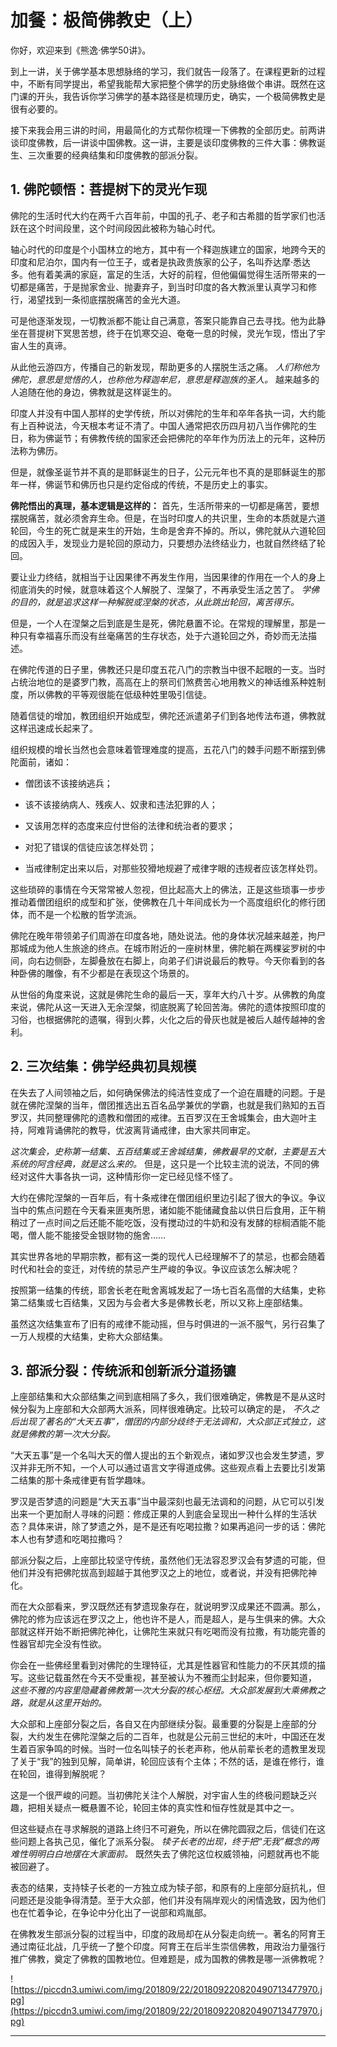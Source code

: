 # 加餐：极简佛教史（上）

你好，欢迎来到《熊逸·佛学50讲》。

到上一讲，关于佛学基本思想脉络的学习，我们就告一段落了。在课程更新的过程中，不断有同学提出，希望我能帮大家把整个佛学的历史脉络做个串讲。既然在这门课的开头，我告诉你学习佛学的基本路径是梳理历史，确实，一个极简佛教史是很有必要的。

接下来我会用三讲的时间，用最简化的方式帮你梳理一下佛教的全部历史。前两讲谈印度佛教，后一讲谈中国佛教。这一讲，主要是谈印度佛教的三件大事：佛教诞生、三次重要的经典结集和印度佛教的部派分裂。

## 1. 佛陀顿悟：菩提树下的灵光乍现

佛陀的生活时代大约在两千六百年前，中国的孔子、老子和古希腊的哲学家们也活跃在这个时间段里，这个时间段因此被称为轴心时代。

轴心时代的印度是个小国林立的地方，其中有一个释迦族建立的国家，地跨今天的印度和尼泊尔，国内有一位王子，或者是执政贵族家的公子，名叫乔达摩·悉达多。他有着美满的家庭，富足的生活，大好的前程，但他偏偏觉得生活所带来的一切都是痛苦，于是抛家舍业、抛妻弃子，到当时印度的各大教派里认真学习和修行，渴望找到一条彻底摆脱痛苦的金光大道。

可是他逐渐发现，一切教派都不能让自己满意，答案只能靠自己去寻找。他为此静坐在菩提树下冥思苦想，终于在饥寒交迫、奄奄一息的时候，灵光乍现，悟出了宇宙人生的真谛。

从此他云游四方，传播自己的新发现，帮助更多的人摆脱生活之痛。 *人们称他为佛陀，意思是觉悟的人，也称他为释迦牟尼，意思是释迦族的圣人。* 越来越多的人追随在他的身边，佛教就是这样诞生的。

印度人并没有中国人那样的史学传统，所以对佛陀的生年和卒年各执一词，大约能有上百种说法，今天根本考证不清了。中国人通常把农历四月初八当作佛陀的生日，称为佛诞节；有佛教传统的国家还会把佛陀的卒年作为历法上的元年，这种历法称为佛历。

但是，就像圣诞节并不真的是耶稣诞生的日子，公元元年也不真的是耶稣诞生的那年一样，佛诞节和佛历也只是约定俗成的传统，不是历史上的事实。

 **佛陀悟出的真理，基本逻辑是这样的：** 首先，生活所带来的一切都是痛苦，要想摆脱痛苦，就必须舍弃生命。但是，在当时印度人的共识里，生命的本质就是六道轮回，今生的死亡就是来生的开始，生命是舍弃不掉的。所以，佛陀就从六道轮回的成因入手，发现业力是轮回的原动力，只要想办法终结业力，也就自然终结了轮回。

要让业力终结，就相当于让因果律不再发生作用，当因果律的作用在一个人的身上彻底消失的时候，就意味着这个人解脱了、涅槃了，不再承受生活之苦了。 *学佛的目的，就是追求这样一种解脱或涅槃的状态，从此跳出轮回，离苦得乐。*

但是，一个人在涅槃之后到底是生是死，佛陀悬置不论。在常规的理解里，那是一种只有幸福喜乐而没有丝毫痛苦的生存状态，处于六道轮回之外，奇妙而无法描述。

在佛陀传道的日子里，佛教还只是印度五花八门的宗教当中很不起眼的一支。当时占统治地位的是婆罗门教，高高在上的祭司们煞费苦心地用教义的神话维系种姓制度，所以佛教的平等观很能在低级种姓里吸引信徒。

随着信徒的增加，教团组织开始成型，佛陀还派遣弟子们到各地传法布道，佛教就这样迅速成长起来了。

组织规模的增长当然也会意味着管理难度的提高，五花八门的棘手问题不断摆到佛陀面前，诸如：

* 僧团该不该接纳逃兵；

* 该不该接纳病人、残疾人、奴隶和违法犯罪的人；

* 又该用怎样的态度来应付世俗的法律和统治者的要求；

* 对犯了错误的信徒应该怎样处罚；

* 当戒律制定出来以后，对那些狡猾地规避了戒律字眼的违规者应该怎样处罚。

这些琐碎的事情在今天常常被人忽视，但比起高大上的佛法，正是这些琐事一步步推动着僧团组织的成型和扩张，使佛教在几十年间成长为一个高度组织化的修行团体，而不是一个松散的哲学流派。

佛陀在晚年带领弟子们周游在印度各地，随处说法。他的身体状况越来越差，拘尸那城成为他人生旅途的终点。在城市附近的一座树林里，佛陀躺在两棵娑罗树的中间，向右边侧卧，左脚叠放在右脚上，向弟子们讲说最后的教导。今天你看到的各种卧佛的雕像，有不少都是在表现这个场景的。

从世俗的角度来说，这就是佛陀生命的最后一天，享年大约八十岁。从佛教的角度来说，佛陀从这一天进入无余涅槃，彻底脱离了轮回苦海。佛陀的遗体按照印度的习俗，也根据佛陀的遗嘱，得到火葬，火化之后的骨灰也就是被后人越传越神的舍利。

## 2. 三次结集：佛学经典初具规模

在失去了人间领袖之后，如何确保佛法的纯洁性变成了一个迫在眉睫的问题。于是就在佛陀涅槃的当年，僧团推选出五百名品学兼优的学霸，也就是我们熟知的五百罗汉，共同整理佛陀的遗教和僧团的戒律。五百罗汉在王舍城集会，由大迦叶主持，阿难背诵佛陀的教导，优波离背诵戒律，由大家共同审定。

 *这次集会，史称第一结集、五百结集或王舍城结集，佛教最早的文献，主要是五大系统的阿含经典，就是这么来的。* 但是，这只是一个比较主流的说法，不同的佛经对这件大事各执一词，这种情形你一定已经见怪不怪了。

大约在佛陀涅槃的一百年后，有十条戒律在僧团组织里边引起了很大的争议。争议当中的焦点问题在今天看来匪夷所思，诸如能不能储藏食盐以供日后食用，正午稍稍过了一点时间之后还能不能吃饭，没有搅动过的牛奶和没有发酵的棕榈酒能不能喝，僧人能不能接受金银财物的施舍……

其实世界各地的早期宗教，都有这一类的现代人已经理解不了的禁忌，也都会随着时代和社会的变迁，对传统的禁忌产生严峻的争议。争议应该怎么解决呢？

按照第一结集的传统，耶舍长老在毗舍离城发起了一场七百名高僧的大结集，史称第二结集或七百结集，又因为与会者大多是佛教长老，所以又称上座部结集。

虽然这次结集宣布了旧有的戒律不能动摇，但与时俱进的一派不服气，另行召集了一万人规模的大结集，史称大众部结集。

## 3. 部派分裂：传统派和创新派分道扬镳

上座部结集和大众部结集之间到底相隔了多久，我们很难确定，佛教是不是从这时候分裂为上座部和大众部两大派系，同样很难确定。比较可以确定的是， *不久之后出现了著名的“大天五事”，僧团的内部分歧终于无法调和，大众部正式独立，这就是佛教的第一次大分裂。*

“大天五事”是一个名叫大天的僧人提出的五个新观点，诸如罗汉也会发生梦遗，罗汉并非无所不知，一个人可以通过语言文字得道成佛。这些观点看上去要比引发第二结集的那十条戒律更有哲学趣味。

罗汉是否梦遗的问题是“大天五事”当中最深刻也最无法调和的问题，从它可以引发出来一个更加耐人寻味的问题：修成正果的人到底会呈现出一种什么样的生活状态？具体来讲，除了梦遗之外，是不是还有吃喝拉撒？如果再追问一步的话：佛陀本人也有梦遗和吃喝拉撒吗？

部派分裂之后，上座部比较坚守传统，虽然他们无法容忍罗汉会有梦遗的可能，但他们并没有把佛陀拔高到超越于其他罗汉之上的地位，或者说，并没有把佛陀神化。

而在大众部看来，罗汉既然还有梦遗现象存在，就说明罗汉成果还不圆满。那么，佛陀的修为应该远在罗汉之上，他也许不是人，而是超人，是与生俱来的佛。大众部就这样开始不断把佛陀神化，让佛陀生来就只有吃喝而没有拉撒，有功能完善的性器官却完全没有性欲。

你会在一些佛经里看到对佛陀的生理特征，尤其是性器官和性能力的不厌其烦的描写。这些记载虽然在今天不受重视，甚至被认为不雅而尘封起来，但你要知道， *这些不雅的内容里隐藏着佛教第一次大分裂的核心枢纽。大众部发展到大乘佛教之路，就是从这里开始的。*

大众部和上座部分裂之后，各自又在内部继续分裂。最重要的分裂是上座部的分裂，大约发生在佛陀涅槃之后的二百年，也就是公元前三世纪的末叶，中国还在发生着百家争鸣的时候。当时一位名叫犊子的长老声称，他从前辈长老的遗教里发现了关于“我”的独到见解，简单讲，轮回应该有个主体；不然的话，是谁在修行，谁在轮回，谁得到解脱呢？

这是一个很严峻的问题。当初佛陀关注个人解脱，对宇宙人生的终极问题缺乏兴趣，把相关疑点一概悬置不论，轮回主体的真实性和恒存性就是其中之一。

但这些疑点在寻求解脱的道路上终归不可避免，所以在佛陀圆寂之后，信徒们在这些问题上各执己见，催化了派系分裂。 *犊子长老的出现，终于把“无我”概念的两难性明明白白地摆在大家面前。* 既然失去了佛陀这位权威领袖，问题就再也不能被回避了。

表态的结果，支持犊子长老的一方独立成为犊子部，和原有的上座部分庭抗礼，但问题还是没能争得清楚。至于大众部，他们并没有隔岸观火的闲情逸致，因为他们也在忙着争论，在争论中分化出了一说部和鸡胤部。

在佛教发生部派分裂的过程当中，印度的政局却在从分裂走向统一。著名的阿育王通过南征北战，几乎统一了整个印度。阿育王在后半生崇信佛教，用政治力量强行推广佛教，奠定了佛教的国教地位。但难题是，成为国教的佛教是哪一派佛教呢？

![https://piccdn3.umiwi.com/img/201809/22/201809220820490713477970.jpg](https://piccdn3.umiwi.com/img/201809/22/201809220820490713477970.jpg)

---
